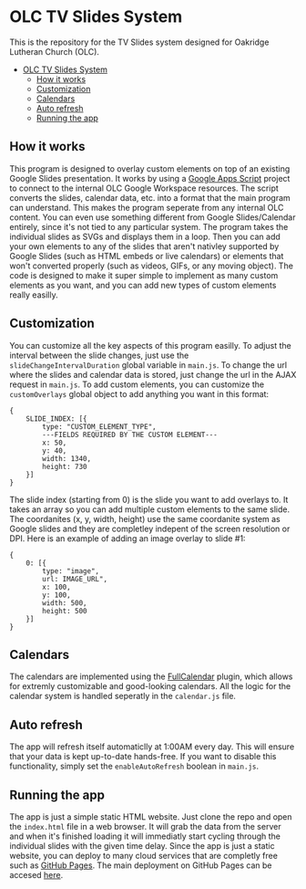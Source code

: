 # OLC TV Slides System
This is the repository for the TV Slides system designed for Oakridge Lutheran Church (OLC).

- [OLC TV Slides System](#olc-tv-slides-system)
  - [How it works](#how-it-works)
  - [Customization](#customization)
  - [Calendars](#calendars)
  - [Auto refresh](#auto-refresh)
  - [Running the app](#running-the-app)

## How it works
This program is designed to overlay custom elements on top of an existing Google Slides presentation. It works by using a [Google Apps Script](https://developers.google.com/apps-script) project to connect to the internal OLC Google Workspace resources. The script converts the slides, calendar data, etc. into a format that the main program can understand. This makes the program seperate from any internal OLC content. You can even use something different from Google Slides/Calendar entirely, since it's not tied to any particular system. The program takes the individual slides as SVGs and displays them in a loop. Then you can add your own elements to any of the slides that aren't nativley supported by Google Slides (such as HTML embeds or live calendars) or elements that won't converted properly (such as videos, GIFs, or any moving object). The code is designed to make it super simple to implement as many custom elements as you want, and you can add new types of custom elements really easilly.

## Customization
You can customize all the key aspects of this program easilly. To adjust the interval between the slide changes, just use the ```slideChangeIntervalDuration``` global variable in ```main.js```. To change the url where the slides and calendar data is stored, just change the url in the AJAX request in ```main.js```. To add custom elements, you can customize the ```customOverlays``` global object to add anything you want in this format:

```
{
    SLIDE_INDEX: [{
        type: "CUSTOM_ELEMENT_TYPE",
        ---FIELDS REQUIRED BY THE CUSTOM ELEMENT---
        x: 50,
        y: 40,
        width: 1340,
        height: 730
    }]
}
```

The slide index (starting from 0) is the slide you want to add overlays to. It takes an array so you can add multiple custom elements to the same slide. The coordanites (x, y, width, height) use the same coordanite system as Google slides and they are completley indepent of the screen resolution or DPI. Here is an example of adding an image overlay to slide #1:
```
{
    0: [{
        type: "image",
        url: IMAGE_URL",
        x: 100,
        y: 100,
        width: 500,
        height: 500
    }]
}
```

## Calendars
The calendars are implemented using the [FullCalendar](https://fullcalendar.io/) plugin, which allows for extremly customizable and good-looking calendars. All the logic for the calendar system is handled seperatly in the ```calendar.js``` file.

## Auto refresh
The app will refresh itself automaticlly at 1:00AM every day. This will ensure that your data is kept up-to-date hands-free. If you want to disable this functionality, simply set the ```enableAutoRefresh``` boolean in ```main.js```.

## Running the app
The app is just a simple static HTML website. Just clone the repo and open the ```index.html``` file in a web browser. It will grab the data from the server and when it's finished loading it will immediatly start cycling through the individual slides with the given time delay. Since the app is just a static website, you can deploy to many cloud services that are completly free such as [GitHub Pages](https://pages.github.com/). The main deployment on GitHub Pages can be accesed [here](https://math-boy11.github.io/olc-tv-slides-system/).